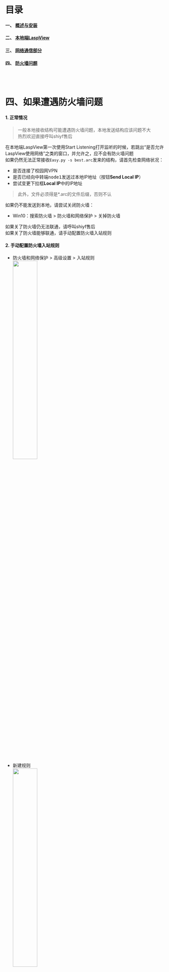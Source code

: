 # 目录
#### 一、 [概述与安装](http://10.158.134.250/shiyf/laspview---guid-and-download/edit/master/README.md)
#### 二、 [本地端LaspView](http://10.158.134.250/shiyf/laspview---guid-and-download/blob/master/LaspView.exe.md)
#### 三、 [网络通信部分](http://10.158.134.250/shiyf/laspview---guid-and-download/blob/master/Tansit&remote.md)
#### 四、 [防火墙问题](http://10.158.134.250/shiyf/laspview---guid-and-download/blob/master/firewall.md)
<br></br>
# 四、如果遭遇防火墙问题
#### 1. 正常情况
> 一般本地接收结构可能遭遇防火墙问题，本地发送结构应该问题不大  
> 热烈欢迎直接呼叫shiyf售后

在本地端LaspView第一次使用Start Listening打开监听的时候，若跳出“是否允许LaspView使用网络”之类的窗口，并允许之，应不会有防火墙问题  
如果仍然无法正常接收```Easy.py -s best.arc```发来的结构，请首先检查网络状况：
* 是否连接了校园网VPN
* 是否已经向中转端<kbd>node1</kbd>发送过本地IP地址（按钮<b>Send Local IP</b>）
* 尝试变更下拉框<b>Local IP</b>中的IP地址

> 此外，文件必须得是*.arc的文件后缀，否则不认

如果仍不能发送到本地，请尝试关闭防火墙：
* Win10：搜索防火墙 > 防火墙和网络保护 > 关掉防火墙

如果关了防火墙仍无法联通，请呼叫shiyf售后   
如果关了防火墙能够联通，请手动配置防火墙入站规则

#### 2. 手动配置防火墙入站规则

* 防火墙和网络保护 > 高级设置 > 入站规则  
<img src="http://10.158.134.250/shiyf/laspview---guid-and-download//raw/master/Assets/firewall_1.png" width="40%">   <br></br>
* 新建规则  
<img src="http://10.158.134.250/shiyf/laspview---guid-and-download//raw/master/Assets/firewall_2.png" width="40%">   <br></br>
* 类型：端口  >     TCP，允许9540端口  
<img src="http://10.158.134.250/shiyf/laspview---guid-and-download//raw/master/Assets/firewall_3.png" width="40%">   <br></br>
<img src="http://10.158.134.250/shiyf/laspview---guid-and-download//raw/master/Assets/firewall_4.png" width="40%">   <br></br>
* 设置名称（任意，如LaspView）> 完成  
<img src="http://10.158.134.250/shiyf/laspview---guid-and-download//raw/master/Assets/firewall_5.png" width="40%">   <br></br>
* 最后，请检查是否已经允许了该规则(入站规则名称前有绿勾)，如未允许规则，请右键 > 属性 > 允许连接  
* > 感谢cdx提醒！
* <img src="http://10.158.134.250/shiyf/laspview---guid-and-download//raw/master/Assets/firewall_5.png" width="40%"> 
如果仍不能解决，请呼叫shiyf售后